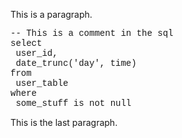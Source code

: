 <span>This is a paragraph.</span>

<span style="font-family:&quot;Courier New&quot;">-- This is a comment
in the sql\
select\
 user\_id,\
 date\_trunc('day', time)\
from\
 user\_table\
where\
 some\_stuff is not null</span>

<span>This is the last paragraph.</span>
